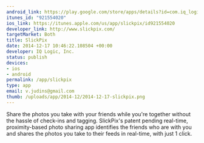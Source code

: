 ```yaml
--- 
android_link: https://play.google.com/store/apps/details?id=com.iq_logic.slickpix
itunes_id: "921554020"
ios_link: https://itunes.apple.com/us/app/slickpix/id921554020
developer_link: http://www.slickpix.com/
targetMarket: Both
title: SlickPix
date: 2014-12-17 10:46:22.108504 +00:00
developer: IQ Logic, Inc.
status: publish
devices: 
- ios
- android
permalink: /app/slickpix
type: app
email: v.judins@gmail.com
thumb: /uploads/app/2014-12/2014-12-17-slickpix.png
---
```


Share the photos you take with your friends while you're together without the hassle of check-ins and tagging. SlickPix's patent pending real-time, proximity-based photo sharing app identifies the friends who are with you and shares the photos you take to their feeds in real-time, with just 1 click.

